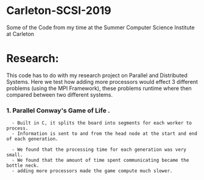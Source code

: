 # Carleton-SCSI-2019
Some of the Code from my time at the Summer Computer Science Institute at Carleton

# Research:
  This code has to do with my research project on Parallel and Distributed Systems. 
Here we test how adding more processors would effect 3 different problems (using the MPI Framework), these problems runtime where then compared between two different systems.

  ### 1. Parallel Conway's Game of Life .       
      - Built in C, it splits the board into segments for each worker to process.
      - Information is sent to and from the head node at the start and end of each generation.
      
      - We found that the processing time for each generation was very small.
      - We found that the amount of time spent communicating became the bottle neck.
      - adding more processors made the game compute much slower.
